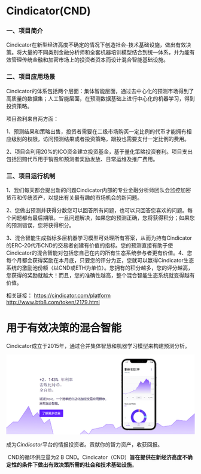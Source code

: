 # 

# Cindicator(CND)

### 一、项目简介

Cindicator在新型经济高度不确定的情况下创造社会-技术基础设施，做出有效决策。将大量的不同类别金融分析师和全套机器培训模型结合到统一体系，并为能有效管理传统金融和加密市场上的投资者资本而设计混合智能基础设施。



### 二、项目应用场景

Cindicator的体系包括两个层面：集体智能层面，通过去中心化的预测市场得到了高质量的数据集；人工智能层面，在预测数据基础上进行中心化的机器学习，得到投资策略。

项目盈利来自两方面：

1、预测结果和策略出售，投资者需要在二级市场购买一定比例的代币才能拥有相应级别的权限，访问预测结果或者投资策略，跟投也需要支付一定比例的费用。

2、项目会利用20%的ICO资金建立投资基金，基于量化策略投资套利。项目支出包括回购代币用于销毁和预测者奖励发放、日常运维及推广费用。



### 三、项目运行机制

1、我们每天都会提出新的问题Cindicator内部的专业金融分析师团队会监控加密货币和传统资产，以提出有关最有趣的市场机会的新问题。

2、您做出预测并获得分数您可以回答所有问题，也可以只回答您喜欢的问题。每个问题都有最后期限。一旦问题解决，如果您的预测正确，您将获得积分；如果您的预测错误，您将获得积分。

3、混合智能生成指标多层机器学习模型可处理所有答案，从而为持有Cindicator的ERC-20代币CND的交易者创建有价值的指标。您的预测直接有助于使Cindicator的混合智能对包括您自己在内的所有生态系统参与者更有价值。4、您每个月都会获得奖励在本月底，只要您的评分为正，您就可以赢得Cindicator生态系统的激励池份额（以CND或ETH为单位）。您拥有的积分越多，您的评分越高，您获得的奖励就越大！而且，您的准确性越高，整个混合智能生态系统就变得越有价值。

相关链接：
https://cindicator.com/platform
http://www.btb8.com/token/2179.html

# 用于有效决策的混合智能

Cindicator成立于2015年，通过合并集体智慧和机器学习模型来构建预测分析。

![image-20220720170739608](image-20220720170739608.png)

‎成为‎*‎Cindicator‎*‎平台的情报投资者。贡献你的智力资产，收获回报。‎

‎ CND的循环供应量为2 B CND。Cindicator（CND）‎**‎旨在提供在新经济高度不确定性的条件下做出有效决策所需的社会和技术基础设施‎**‎。‎

